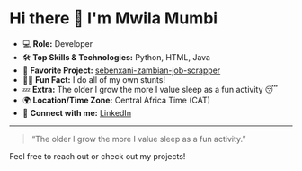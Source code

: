 # Hi there 👋 I'm Mwila Mumbi

- 💻 **Role:** Developer
- 🛠️ **Top Skills & Technologies:** Python, HTML, Java
- 🌟 **Favorite Project:** [sebenxani-zambian-job-scrapper](https://github.com/MwilaCMumbi/Sebenzani-Zambian-Job--listing-Scraper)
- 🤸‍♂️ **Fun Fact:** I do all of my own stunts!
- 💤 **Extra:** The older I grow the more I value sleep as a fun activity 😴
- 🌍 **Location/Time Zone:** Central Africa Time (CAT)
- 🔗 **Connect with me:** [LinkedIn](https://www.linkedin.com/in/mwilamumbi/)

---

> “The older I grow the more I value sleep as a fun activity.”

Feel free to reach out or check out my projects!
